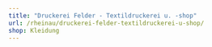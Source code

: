 ```yaml
---
title: "Druckerei Felder - Textildruckerei u. -shop"
url: /rheinau/druckerei-felder-textildruckerei-u-shop/
shop: Kleidung
---
```

